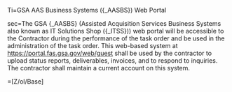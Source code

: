Ti=GSA AAS Business Systems ({_AASBS}) Web Portal

sec=The GSA {_AASBS} (Assisted Acquisition Services Business Systems also known as IT Solutions Shop ({_ITSS})) web portal will be accessible to the Contractor during the performance of the task order and be used in the administration of the task order. This web-based system at <a href="https://portal.fas.gsa.gov/web/guest">https://portal.fas.gsa.gov/web/guest</a> shall be used by the contractor to upload status reports, deliverables, invoices, and to respond to inquiries. The contractor shall maintain a current account on this system.

=[Z/ol/Base]
